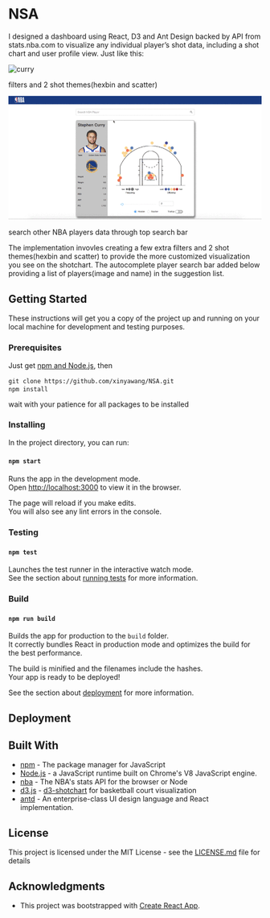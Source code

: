 
# NSA
I designed a dashboard using React, D3 and Ant Design backed by API from stats.nba.com to visualize any individual player’s shot data, including a shot chart and user profile view. Just like this:

![curry](NBA-1-1.gif)

filters and 2 shot themes(hexbin and scatter)

![curry](NBA-2.gif)

search other NBA players data through top search bar



The implementation invovles creating a few extra filters and 2 shot themes(hexbin and scatter) to provide the more customized visualization you see on the shotchart. The autocomplete player search bar added below providing a list of players(image and name) in the suggestion list.

## Getting Started

These instructions will get you a copy of the project up and running on your local machine for development and testing purposes. 

### Prerequisites

Just get [npm and Node.js](https://www.npmjs.com/get-npm), then

```
git clone https://github.com/xinyawang/NSA.git
npm install
```
wait with your patience for all packages to be installed 

### Installing
In the project directory, you can run:

#### `npm start`

Runs the app in the development mode.<br>
Open [http://localhost:3000](http://localhost:3000) to view it in the browser.

The page will reload if you make edits.<br>
You will also see any lint errors in the console.

### Testing

#### `npm test`

Launches the test runner in the interactive watch mode.<br>
See the section about [running tests](https://facebook.github.io/create-react-app/docs/running-tests) for more information.

### Build

#### `npm run build`

Builds the app for production to the `build` folder.<br>
It correctly bundles React in production mode and optimizes the build for the best performance.

The build is minified and the filenames include the hashes.<br>
Your app is ready to be deployed!

See the section about [deployment](https://facebook.github.io/create-react-app/docs/deployment) for more information.

## Deployment


## Built With

* [npm]() - The package manager for JavaScript 
* [Node.js](https://maven.apache.org/) - a JavaScript runtime built on Chrome's V8 JavaScript engine.
* [nba](https://www.npmjs.com/package/nba) - The NBA's stats API for the browser or Node
* [d3.js](https://d3js.org/) - [d3-shotchart](https://www.npmjs.com/package/d3-shotchart) for basketball court visualization
* [antd](https://www.npmjs.com/package/antd) - An enterprise-class UI design language and React implementation.


## License

This project is licensed under the MIT License - see the [LICENSE.md](LICENSE.md) file for details

## Acknowledgments

* This project was bootstrapped with [Create React App](https://github.com/facebook/create-react-app).



